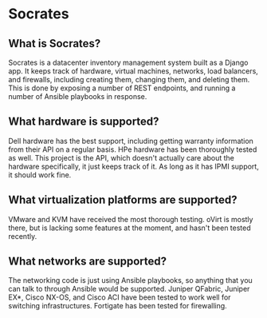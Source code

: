 # Socrates

## What is Socrates?

Socrates is a datacenter inventory management system built as a
Django app. It keeps track of hardware, virtual machines, networks,
load balancers, and firewalls, including creating them, changing
them, and deleting them. This is done by exposing a number of REST
endpoints, and running a number of Ansible playbooks in response.

## What hardware is supported?

Dell hardware has the best support, including getting warranty
information from their API on a regular basis. HPe hardware has been
thoroughly tested as well. This project is the API, which doesn't
actually care about the hardware specifically, it just keeps track
of it. As long as it has IPMI support, it should work fine.

## What virtualization platforms are supported?

VMware and KVM have received the most thorough testing. oVirt is
mostly there, but is lacking some features at the moment, and hasn't
been tested recently.

## What networks are supported?

The networking code is just using Ansible playbooks, so anything that
you can talk to through Ansible would be supported. Juniper QFabric,
Juniper EX*, Cisco NX-OS, and Cisco ACI have been tested to work
well for switching infrastructures. Fortigate has been tested for
firewalling.

